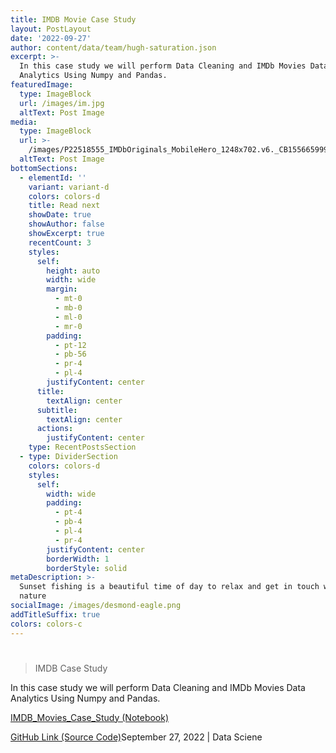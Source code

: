 ```yaml
---
title: IMDB Movie Case Study
layout: PostLayout
date: '2022-09-27'
author: content/data/team/hugh-saturation.json
excerpt: >-
  In this case study we will perform Data Cleaning and IMDb Movies Data
  Analytics Using Numpy and Pandas.
featuredImage:
  type: ImageBlock
  url: /images/im.jpg
  altText: Post Image
media:
  type: ImageBlock
  url: >-
    /images/P22518555_IMDbOriginals_MobileHero_1248x702.v6._CB1556659993_SX700_CR0,0,700,393_AL_.jfif
  altText: Post Image
bottomSections:
  - elementId: ''
    variant: variant-d
    colors: colors-d
    title: Read next
    showDate: true
    showAuthor: false
    showExcerpt: true
    recentCount: 3
    styles:
      self:
        height: auto
        width: wide
        margin:
          - mt-0
          - mb-0
          - ml-0
          - mr-0
        padding:
          - pt-12
          - pb-56
          - pr-4
          - pl-4
        justifyContent: center
      title:
        textAlign: center
      subtitle:
        textAlign: center
      actions:
        justifyContent: center
    type: RecentPostsSection
  - type: DividerSection
    colors: colors-d
    styles:
      self:
        width: wide
        padding:
          - pt-4
          - pb-4
          - pl-4
          - pr-4
        justifyContent: center
        borderWidth: 1
        borderStyle: solid
metaDescription: >-
  Sunset fishing is a beautiful time of day to relax and get in touch with
  nature
socialImage: /images/desmond-eagle.png
addTitleSuffix: true
colors: colors-c
---
```

#

> IMDB Case Study

In this case study we will perform Data Cleaning and IMDb Movies Data Analytics Using Numpy and Pandas.

[IMDB_Movies_Case_Study (Notebook)](https://colab.research.google.com/github/Vikasdonta1/IMDB-Movie-Case-Study/blob/main/IMDB_Movies_Case_Study.ipynb)

[GitHub Link (Source Code)](https://github.com/Vikasdonta1/Indian-Suicide-Case-Study/)September 27, 2022 | Data Sciene
